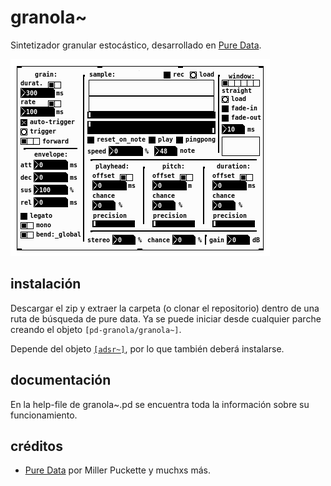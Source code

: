 # granola~
Sintetizador granular estocástico, desarrollado en [Pure Data](https://github.com/pure-data/pure-data).  
  
<img src="/granola.png" alt="imagen demostrativa"></img>

## instalación
Descargar el zip y extraer la carpeta (o clonar el repositorio) dentro de una ruta de búsqueda de pure data. Ya se puede iniciar desde cualquier parche creando el objeto `[pd-granola/granola~]`.  
  
Depende del objeto [`[adsr~]`](https://github.com/teaecetyrannis/pd-adsr), por lo que también deberá instalarse.


## documentación
En la help-file de granola~.pd se encuentra toda la información sobre su funcionamiento.
	

## créditos
- [Pure Data](https://github.com/pure-data/pure-data) por Miller Puckette y muchxs más.
